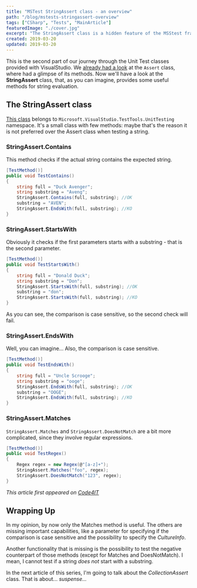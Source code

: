 ```yaml
---
title: "MSTest StringAssert class - an overview"
path: "/blog/mstests-stringassert-overview"
tags: ["CSharp", "Tests", "MainArticle"]
featuredImage: "./cover.jpg"
excerpt: "The StringAssert class is a hidden feature of the MSStest framework. Not so many methods, but they can help you with basic tests with strings."
created: 2019-03-20
updated: 2019-03-20
---
```


This is the second part of our journey through the Unit Test classes provided with VisualStudio. We [already had a look](./mstests-assert-overview "My previous article about the Assert class") at the `Assert` class, where had a glimpse of its methods. Now we'll have a look at the **StringAssert** class, that, as you can imagine, provides some useful methods for string evaluation.

## The StringAssert class

[This class](https://docs.microsoft.com/en-us/dotnet/api/microsoft.visualstudio.testtools.unittesting.stringassert "StringAssert documentation") belongs to `Microsoft.VisualStudio.TestTools.UnitTesting` namespace. It's a small class with few methods: maybe that's the reason it is not preferred over the Assert class when testing a string.

### StringAssert.Contains

This method checks if the actual string contains the expected string.

```cs
[TestMethod()]
public void TestContains()
{
    string full = "Duck Avenger";
    string substring = "Aveng";
    StringAssert.Contains(full, substring); //OK
    substring = "AVEN";
    StringAssert.EndsWith(full, substring); //KO
}
```

### StringAssert.StartsWith

Obviously it checks if the first parameters starts with a substring - that is the second parameter.

```cs
[TestMethod()]
public void TestStartsWith()
{
    string full = "Donald Duck";
    string substring = "Don";
    StringAssert.StartsWith(full, substring); //OK
    substring = "don";
    StringAssert.StartsWith(full, substring); //KO
}
```

As you can see, the comparison is case sensitive, so the second check will fail.

### StringAssert.EndsWith

Well, you can imagine... Also, the comparison is case sensitive.

```cs
[TestMethod()]
public void TestEndsWith()
{
    string full = "Uncle Scrooge";
    string substring = "ooge";
    StringAssert.EndsWith(full, substring); //OK
    substring = "OOGE";
    StringAssert.EndsWith(full, substring); //KO
}
```

### StringAssert.Matches

`StringAssert.Matches` and `StringAssert.DoesNotMatch` are a bit more complicated, since they involve regular expressions.

```cs
[TestMethod()]
public void TestRegex()
{
    Regex regex = new Regex(@"[a-z]+");
    StringAssert.Matches("foo", regex);
    StringAssert.DoesNotMatch("123", regex);
}
```

_This article first appeared on [Code4IT](https://www.code4it.dev/)_

## Wrapping Up

In my opinion, by now only the Matches method is useful. The others are missing important capabilities, like a parameter for specifying if the comparison is case sensitive and the possibility to specify the _CultureInfo_.

Another functionality that is missing is the possibility to test the negative counterpart of those methods (except for Matches and DoesNotMatch). I mean, I cannot test if a string _does not_ start with a substring.

In the next article of this series, I'm going to talk about the _CollectionAssert_ class. That is about... _suspense..._
